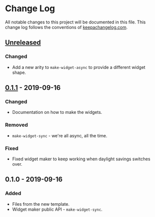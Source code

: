 # Change Log
All notable changes to this project will be documented in this file. This change log follows the conventions of [keepachangelog.com](http://keepachangelog.com/).

## [Unreleased]
### Changed
- Add a new arity to `make-widget-async` to provide a different widget shape.

## [0.1.1] - 2019-09-16
### Changed
- Documentation on how to make the widgets.

### Removed
- `make-widget-sync` - we're all async, all the time.

### Fixed
- Fixed widget maker to keep working when daylight savings switches over.

## 0.1.0 - 2019-09-16
### Added
- Files from the new template.
- Widget maker public API - `make-widget-sync`.

[Unreleased]: https://github.com/your-name/clj-cli-poc/compare/0.1.1...HEAD
[0.1.1]: https://github.com/your-name/clj-cli-poc/compare/0.1.0...0.1.1
